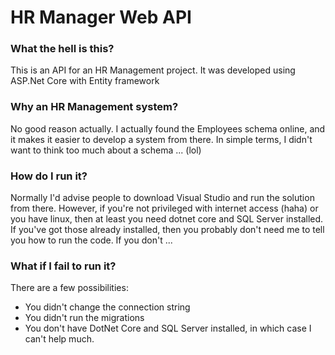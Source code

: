 # HR Manager Web API

### What the hell is this?
This is an API for an HR Management project. It was developed using ASP.Net Core with Entity framework

### Why an HR Management system?
No good reason actually. I actually found the Employees schema online, and it makes it easier to develop a system from there. In simple terms, I didn't want to think too much about a schema ... (lol)

### How do I run it?
Normally I'd advise people to download Visual Studio and run the solution from there. However, if you're not privileged with internet access (haha) or you have linux, then at least you need dotnet core and SQL Server installed. If you've got those already installed, then you probably don't need me to tell you how to run the code. If you don't ...

### What if I fail to run it?
There are a few possibilities:
- You didn't change the connection string
- You didn't run the migrations
- You don't have DotNet Core and SQL Server installed, in which case I can't help much.

